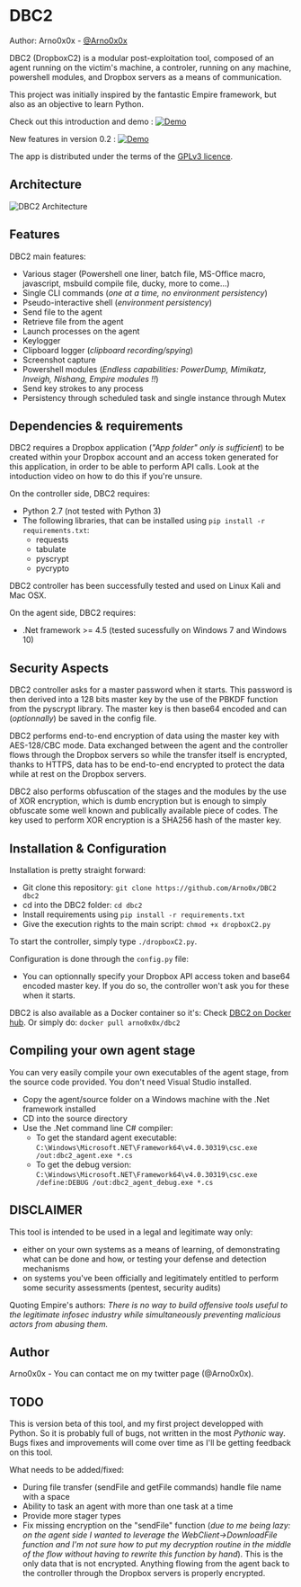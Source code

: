 DBC2
============

Author: Arno0x0x - [@Arno0x0x](http://twitter.com/Arno0x0x)

DBC2 (DropboxC2) is a modular post-exploitation tool, composed of an agent running on the victim's machine, a controler, running on any machine, powershell modules, and Dropbox servers as a means of communication.

This project was initially inspired by the fantastic Empire framework, but also as an objective to learn Python.
  
Check out this introduction and demo :
[![Demo](https://dl.dropboxusercontent.com/s/uj7joge12iu6dn6/dbc2_demo.jpg?dl=0)](https://vimeo.com/195596062)
  
New features in version 0.2 :
[![Demo](https://dl.dropboxusercontent.com/s/flldt93uprg33cp/dbc2_v0.2.jpg?dl=0)](https://vimeo.com/197902404)

The app is distributed under the terms of the [GPLv3 licence](http://www.gnu.org/copyleft/gpl.html).

Architecture
----------------

![DBC2 Architecture](https://dl.dropboxusercontent.com/s/bwgtzt1x5e3zpxe/dbc2_architecture.jpg?dl=0 "DBC2 Architecture")


Features
----------------

DBC2 main features:
  - Various stager (Powershell one liner, batch file, MS-Office macro, javascript, msbuild compile file, ducky, more to come...)
  - Single CLI commands (*one at a time, no environment persistency*)
  - Pseudo-interactive shell (*environment persistency*)
  - Send file to the agent
  - Retrieve file from the agent
  - Launch processes on the agent
  - Keylogger
  - Clipboard logger (*clipboard recording/spying*)
  - Screenshot capture
  - Powershell modules (*Endless capabilities: PowerDump, Mimikatz, Inveigh, Nishang, Empire modules !!*)
  - Send key strokes to any process
  - Persistency through scheduled task and single instance through Mutex
  
Dependencies & requirements
----------------

DBC2 requires a Dropbox application (*"App folder" only is sufficient*) to be created within your Dropbox account and an access token generated for this application, in order to be able to perform API calls. Look at the intoduction video on how to do this if you're unsure.

On the controller side, DBC2 requires:
* Python 2.7 (not tested with Python 3)
* The following libraries, that can be installed using `pip install -r requirements.txt`:
  - requests
  - tabulate
  - pyscrypt
  - pycrypto

DBC2 controller has been successfully tested and used on Linux Kali and Mac OSX.

On the agent side, DBC2 requires:
* .Net framework >= 4.5 (tested sucessfully on Windows 7 and Windows 10)

Security Aspects
-----------

DBC2 controller asks for a master password when it starts. This password is then derived into a 128 bits master key by the use of the PBKDF function from the pyscrypt library. The master key is then base64 encoded and can (*optionnally*) be saved in the config file.

DBC2 performs end-to-end encryption of data using the master key with AES-128/CBC mode. Data exchanged between the agent and the controller flows through the Dropbox servers so while the transfer itself is encrypted, thanks to HTTPS, data has to be end-to-end encrypted to protect the data while at rest on the Dropbox servers.

DBC2 also performs obfuscation of the stages and the modules by the use of XOR encryption, which is dumb encryption but is enough to simply obfuscate some well known and publically available piece of codes. The key used to perform XOR encryption is a SHA256 hash of the master key.


Installation & Configuration
------------

Installation is pretty straight forward:
* Git clone this repository: `git clone https://github.com/Arno0x/DBC2 dbc2`
* cd into the DBC2 folder: `cd dbc2`
* Install requirements using `pip install -r requirements.txt`
* Give the execution rights to the main script: `chmod +x dropboxC2.py`

To start the controller, simply type `./dropboxC2.py`.

Configuration is done through the `config.py` file:
* You can optionnally specify your Dropbox API access token and base64 encoded master key. If you do so, the controller won't ask you for these when it starts.

DBC2 is also available as a Docker container so it's:
Check [DBC2 on Docker hub](https://hub.docker.com/r/arno0x0x/dbc2/).
Or simply do: `docker pull arno0x0x/dbc2`

Compiling your own agent stage
------------

You can very easily compile your own executables of the agent stage, from the source code provided. You don't need Visual Studio installed.

* Copy the agent/source folder on a Windows machine with the .Net framework installed
* CD into the source directory
* Use the .Net command line C# compiler:
  - To get the standard agent executable: `C:\Windows\Microsoft.NET\Framework64\v4.0.30319\csc.exe /out:dbc2_agent.exe *.cs`
  - To get the debug version: `C:\Windows\Microsoft.NET\Framework64\v4.0.30319\csc.exe /define:DEBUG /out:dbc2_agent_debug.exe *.cs`

DISCLAIMER
----------------
This tool is intended to be used in a legal and legitimate way only:
  - either on your own systems as a means of learning, of demonstrating what can be done and how, or testing your defense and detection mechanisms
  - on systems you've been officially and legitimately entitled to perform some security assessments (pentest, security audits)

Quoting Empire's authors:
*There is no way to build offensive tools useful to the legitimate infosec industry while simultaneously preventing malicious actors from abusing them.*

Author
----------------
Arno0x0x - You can contact me on my twitter page (@Arno0x0x).

TODO
------------

This is version beta of this tool, and my first project developped with Python. So it is probably full of bugs, not written in the most *Pythonic* way. Bugs fixes and improvements will come over time as I'll be getting feedback on this tool.

What needs to be added/fixed:
- During file transfer (sendFile and getFile commands) handle file name with a space
- Ability to task an agent with more than one task at a time
- Provide more stager types
- Fix missing encryption on the "sendFile" function (*due to me being lazy: on the agent side I wanted to leverage the WebClient->DownloadFile function and I'm not sure how to put my decryption routine in the middle of the flow without having to rewrite this function by hand*). This is the only data that is not encrypted. Anything flowing from the agent back to the controller through the Dropbox servers is properly encrypted.